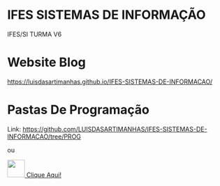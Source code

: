 # IFES SISTEMAS DE INFORMAÇÃO
IFES/SI TURMA V6

# Website Blog
https://luisdasartimanhas.github.io/IFES-SISTEMAS-DE-INFORMACAO/

# Pastas De Programação
Link: https://github.com/LUISDASARTIMANHAS/IFES-SISTEMAS-DE-INFORMACAO/tree/PROG 

ou

<a href="https://github.com/LUISDASARTIMANHAS/IFES-SISTEMAS-DE-INFORMACAO/tree/PROG">
  <img height="40px" src="https://encrypted-tbn0.gstatic.com/images?q=tbn:ANd9GcT0JfgKPV-65eslxXol5YEAxN5P1JuX57J0eg&usqp=CAU" />
  Clique Aqui!
</a>
